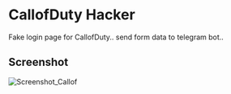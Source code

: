 
# CallofDuty Hacker
Fake login page for CallofDuty..
send form data to telegram bot..


## Screenshot
![Screenshot_Callof](https://user-images.githubusercontent.com/108486211/203855828-17500f2d-0e1a-4d4b-9222-a8c4b28d01b4.jpg)
